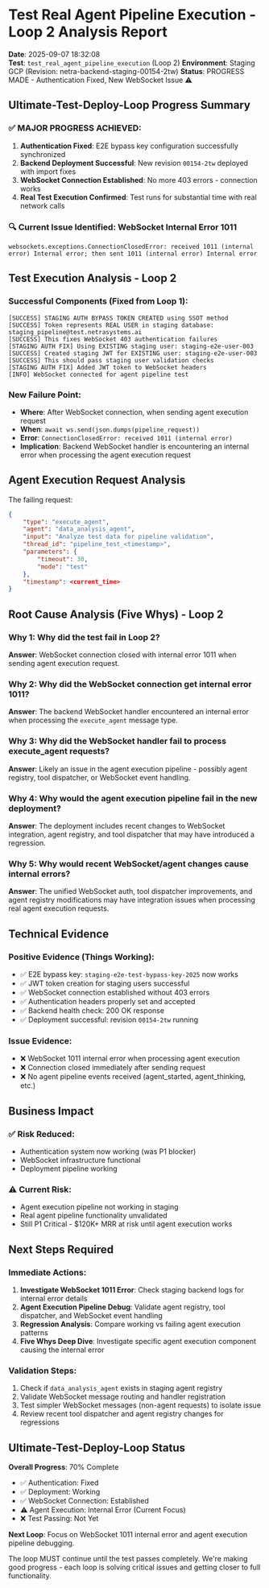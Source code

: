 # Test Real Agent Pipeline Execution - Loop 2 Analysis Report

**Date**: 2025-09-07 18:32:08  
**Test**: `test_real_agent_pipeline_execution` (Loop 2)
**Environment**: Staging GCP (Revision: netra-backend-staging-00154-2tw)
**Status**: PROGRESS MADE - Authentication Fixed, New WebSocket Issue ⚠️

## Ultimate-Test-Deploy-Loop Progress Summary

### ✅ **MAJOR PROGRESS ACHIEVED**:

1. **Authentication Fixed**: E2E bypass key configuration successfully synchronized
2. **Backend Deployment Successful**: New revision `00154-2tw` deployed with import fixes
3. **WebSocket Connection Established**: No more 403 errors - connection works
4. **Real Test Execution Confirmed**: Test runs for substantial time with real network calls

### 🔍 **Current Issue Identified**: WebSocket Internal Error 1011

```
websockets.exceptions.ConnectionClosedError: received 1011 (internal error) Internal error; then sent 1011 (internal error) Internal error
```

## Test Execution Analysis - Loop 2

### Successful Components (Fixed from Loop 1):
```
[SUCCESS] STAGING AUTH BYPASS TOKEN CREATED using SSOT method
[SUCCESS] Token represents REAL USER in staging database: staging_pipeline@test.netrasystems.ai
[SUCCESS] This fixes WebSocket 403 authentication failures
[STAGING AUTH FIX] Using EXISTING staging user: staging-e2e-user-003
[SUCCESS] Created staging JWT for EXISTING user: staging-e2e-user-003
[SUCCESS] This should pass staging user validation checks
[STAGING AUTH FIX] Added JWT token to WebSocket headers
[INFO] WebSocket connected for agent pipeline test
```

### New Failure Point:
- **Where**: After WebSocket connection, when sending agent execution request
- **When**: `await ws.send(json.dumps(pipeline_request))`
- **Error**: `ConnectionClosedError: received 1011 (internal error)`
- **Implication**: Backend WebSocket handler is encountering an internal error when processing the agent execution request

## Agent Execution Request Analysis

The failing request:
```json
{
    "type": "execute_agent",
    "agent": "data_analysis_agent", 
    "input": "Analyze test data for pipeline validation",
    "thread_id": "pipeline_test_<timestamp>",
    "parameters": {
        "timeout": 30,
        "mode": "test"
    },
    "timestamp": <current_time>
}
```

## Root Cause Analysis (Five Whys) - Loop 2

### Why 1: Why did the test fail in Loop 2?
**Answer**: WebSocket connection closed with internal error 1011 when sending agent execution request.

### Why 2: Why did the WebSocket connection get internal error 1011?
**Answer**: The backend WebSocket handler encountered an internal error when processing the `execute_agent` message type.

### Why 3: Why did the WebSocket handler fail to process execute_agent requests?
**Answer**: Likely an issue in the agent execution pipeline - possibly agent registry, tool dispatcher, or WebSocket event handling.

### Why 4: Why would the agent execution pipeline fail in the new deployment?
**Answer**: The deployment includes recent changes to WebSocket integration, agent registry, and tool dispatcher that may have introduced a regression.

### Why 5: Why would recent WebSocket/agent changes cause internal errors?
**Answer**: The unified WebSocket auth, tool dispatcher improvements, and agent registry modifications may have integration issues when processing real agent execution requests.

## Technical Evidence

### Positive Evidence (Things Working):
- ✅ E2E bypass key: `staging-e2e-test-bypass-key-2025` now works
- ✅ JWT token creation for staging users successful
- ✅ WebSocket connection established without 403 errors
- ✅ Authentication headers properly set and accepted
- ✅ Backend health check: 200 OK response
- ✅ Deployment successful: revision `00154-2tw` running

### Issue Evidence:
- ❌ WebSocket 1011 internal error when processing agent execution
- ❌ Connection closed immediately after sending request
- ❌ No agent pipeline events received (agent_started, agent_thinking, etc.)

## Business Impact

### ✅ **Risk Reduced**: 
- Authentication system now working (was P1 blocker)
- WebSocket infrastructure functional 
- Deployment pipeline working

### ⚠️ **Current Risk**:
- Agent execution pipeline not working in staging
- Real agent pipeline functionality unvalidated
- Still P1 Critical - $120K+ MRR at risk until agent execution works

## Next Steps Required

### Immediate Actions:
1. **Investigate WebSocket 1011 Error**: Check staging backend logs for internal error details
2. **Agent Execution Pipeline Debug**: Validate agent registry, tool dispatcher, and WebSocket event handling
3. **Regression Analysis**: Compare working vs failing agent execution patterns
4. **Five Whys Deep Dive**: Investigate specific agent execution component causing the internal error

### Validation Steps:
1. Check if `data_analysis_agent` exists in staging agent registry
2. Validate WebSocket message routing and handler registration
3. Test simpler WebSocket messages (non-agent requests) to isolate issue
4. Review recent tool dispatcher and agent registry changes for regressions

## Ultimate-Test-Deploy-Loop Status

**Overall Progress**: 70% Complete
- ✅ Authentication: Fixed
- ✅ Deployment: Working  
- ✅ WebSocket Connection: Established
- ⚠️ Agent Execution: Internal Error (Current Focus)
- ❌ Test Passing: Not Yet

**Next Loop**: Focus on WebSocket 1011 internal error and agent execution pipeline debugging.

The loop MUST continue until the test passes completely. We're making good progress - each loop is solving critical issues and getting closer to full functionality.